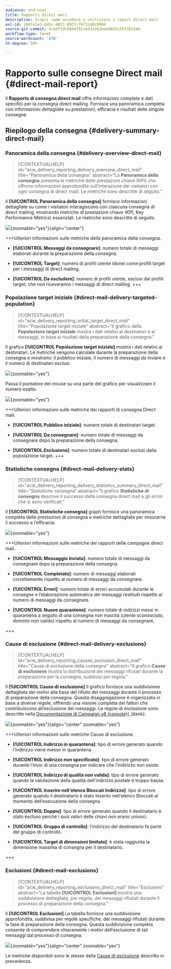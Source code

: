 ```yaml
---
audience: end-user
title: Rapporti direct mail
description: Scopri come accedere e utilizzare i report Direct mail
exl-id: 268fe1e3-bd5c-40f1-8973-7671cd8c9960
source-git-commit: 5cedffdc504ef82cbd3a262beb80d3c55f2831ab
workflow-type: tm+mt
source-wordcount: '670'
ht-degree: 50%

---
```


# Rapporto sulle consegne Direct mail {#direct-mail-report}

Il **Rapporto di consegna direct mail** offre informazioni complete e dati specifici per la consegna direct mailing. Fornisce una panoramica completa con informazioni dettagliate su prestazioni, efficacia e risultati delle singole consegne.

## Riepilogo della consegna {#delivery-summary-direct-mail}

### Panoramica della consegna {#delivery-overview-direct-mail}

>[!CONTEXTUALHELP]
>id="acw_delivery_reporting_delivery_overview_direct_mail"
>title="Panoramica della consegna"
>abstract="La **Panoramica della consegna** presenta le metriche delle prestazioni chiave (KPI) che offrono informazioni approfondite sull’interazione dei visitatori con ogni consegna di direct maili. Le metriche sono descritte di seguito."

Il **[!UICONTROL Panoramica della consegna]** fornisce informazioni dettagliate su come i visitatori interagiscono con ciascuna consegna di direct mailing, mostrando metriche di prestazioni chiave (KPI, Key Performance Metrics) essenziali.  Le metriche sono descritte di seguito.

![](assets/direct-overview.png){zoomable=&quot;yes&quot;}{align="center"}

+++Ulteriori informazioni sulle metriche della panoramica della consegna.

* **[!UICONTROL Messaggi da consegnare]**: numero totale di messaggi elaborati durante la preparazione della consegna.

* **[!UICONTROL Target]**: numero di profili utente idonei come profili target per i messaggi di direct mailing.

* **[!UICONTROL Da escludere]**: numero di profili utente, esclusi dai profili target, che non riceveranno i messaggi di direct mailing.
+++

### Popolazione target iniziale {#direct-mail-delivery-targeted-population}

>[!CONTEXTUALHELP]
>id="acw_delivery_reporting_initial_target_direct_mail"
>title="Popolazione target iniziale"
>abstract="Il grafico della **Popolazione target iniziale** mostra i dati relativi ai destinatari e ai messaggi, in base ai risultati della preparazione della consegna."

Il grafico **[!UICONTROL Popolazione target iniziale]** mostra i dati relativi ai destinatari. Le metriche vengono calcolate durante la preparazione della consegna e mostrano: il pubblico iniziale, il numero di messaggi da inviare e il numero di destinatari esclusi.

![](assets/direct-mail-delivery-targeted-population.png){zoomable=&quot;yes&quot;}

Passa il puntatore del mouse su una parte del grafico per visualizzare il numero esatto.

![](assets/direct-mail-delivery-targeted-population_2.png){zoomable=&quot;yes&quot;}

+++Ulteriori informazioni sulle metriche dei rapporti di consegna Direct mail.

* **[!UICONTROL Pubblico iniziale]**: numero totale di destinatari target.

* **[!UICONTROL Da consegnare]**: numero totale di messaggi da consegnare dopo la preparazione della consegna.

* **[!UICONTROL Esclusione]**: numero totale di destinatari esclusi dalla popolazione target.
+++

### Statistiche consegna {#direct-mail-delivery-stats}

>[!CONTEXTUALHELP]
>id="acw_delivery_reporting_delivery_statistics_summary_direct_mail"
>title="Statistiche consegna"
>abstract="Il grafico **Statistiche di consegna** descrive il successo della consegna direct mail e gli errori che si sono verificati."

Il **[!UICONTROL Statistiche consegna]** graph fornisce una panoramica completa delle prestazioni di consegna e metriche dettagliate per misurarne il successo e l’efficacia.

![](assets/direct-mail-delivery-stats.png){zoomable=&quot;yes&quot;}

+++Ulteriori informazioni sulle metriche dei rapporti delle campagne direct mail.

* **[!UICONTROL Messaggio inviato]**: numero totale di messaggi da consegnare dopo la preparazione della consegna.

* **[!UICONTROL Completato]**: numero di messaggi elaborati correttamente rispetto al numero di messaggi da consegnare.

* **[!UICONTROL Errori]**: numero totale di errori accumulati durante le consegne e l’elaborazione automatica dei messaggi restituiti rispetto al numero di messaggi da consegnare.

* **[!UICONTROL Nuove quarantene]**: numero totale di indirizzi messi in quarantena a seguito di una consegna non riuscita (utente sconosciuto, dominio non valido) rispetto al numero di messaggi da consegnare.

+++

### Cause di esclusione {#direct-mail-delivery-exclusions}

>[!CONTEXTUALHELP]
>id="acw_delivery_reporting_causes_exclusion_direct_mail"
>title="Cause di esclusione della consegna"
>abstract="Il grafico **Cause di esclusione** illustra la distribuzione dei messaggi rifiutati durante la preparazione per la consegna, suddivisi per regola."

Il **[!UICONTROL Cause di esclusione]** Il grafico fornisce una suddivisione dettagliata dei motivi alla base del rifiuto dei messaggi durante il processo di preparazione della consegna. Questa disaggregazione è organizzata in base a diverse regole, offrendo una visione completa dei fattori che contribuiscono all’esclusione dei messaggi. Le regole di esclusione sono descritte nella [Documentazione di Campaign v8 (console)](https://experienceleague.adobe.com/docs/campaign/campaign-v8/send/failures/delivery-failures.html?lang=it#email-error-types){_blank}.

![](assets/direct-mail-delivery-exclusions.png){zoomable=&quot;yes&quot;}{align="center" zoomable="yes"}

+++Ulteriori informazioni sulle metriche Cause di esclusione.

* **[!UICONTROL Indirizzo in quarantena]**: tipo di errore generato quando l’indirizzo viene messo in quarantena.

* **[!UICONTROL Indirizzo non specificato]**: tipo di errore generato durante l’invio di una consegna per indicare che l’indirizzo non esiste.

* **[!UICONTROL Indirizzo di qualità non valida]**: tipo di errore generato quando la valutazione della qualità dell’indirizzo postale è troppo bassa.

* **[!UICONTROL Inserire nell&#39;elenco Bloccati Indirizzo]**: tipo di errore generato quando il destinatario è stato inserito nell&#39;elenco Bloccati al momento dell’esecuzione della consegna.

* **[!UICONTROL Doppio]**: tipo di errore generato quando il destinatario è stato escluso perché i suoi valori delle chiavi non erano univoci.

* **[!UICONTROL Gruppo di controllo]**: l’indirizzo del destinatario fa parte del gruppo di controllo.

* **[!UICONTROL Target di dimensioni limitate]**: è stata raggiunta la dimensione massima di consegna per il destinatario.

+++

### Esclusioni {#direct-mail-exclusions}

>[!CONTEXTUALHELP]
>id="acw_delivery_reporting_exclusions_direct_mail"
>title="Esclusioni"
>abstract="La tabella **[!UICONTROL Esclusioni]** mostra una suddivisione dettagliata, per regola, dei messaggi rifiutati durante il processo di preparazione della consegna."

Il **[!UICONTROL Esclusioni]** La tabella fornisce una suddivisione approfondita, suddivisa per regole specifiche, dei messaggi rifiutati durante la fase di preparazione della consegna. Questa suddivisione completa consente di comprendere chiaramente i motivi dell’esclusione di tali messaggi dal processo di consegna.

![](assets/direct-mail-exclusions.png){zoomable=&quot;yes&quot;}{align="center" zoomable="yes"}

Le metriche disponibili sono le stesse della [Cause di esclusione](#direct-mail-delivery-exclusions) descritto in precedenza.
